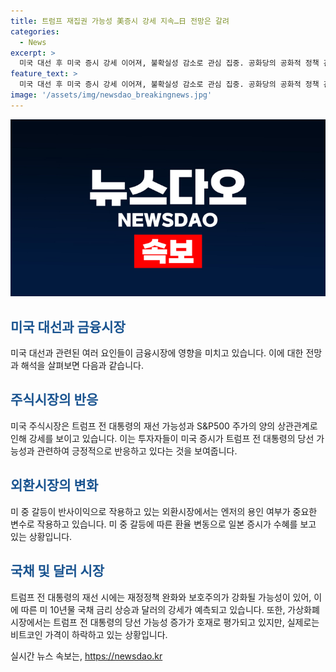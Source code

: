 ```yaml
---
title: 트럼프 재집권 가능성 美증시 강세 지속…日 전망은 갈려
categories:
  - News
excerpt: >
  미국 대선 후 미국 증시 강세 이어져, 불확실성 감소로 관심 집중. 공화당의 공화적 정책 관련 호재로 긍정적 반응. 트럼프 전 대통령의 재선 가능성이 높아짐에 따라 S&P500 주가 지수도 상승, 랠리 기대감 높아짐. 통상적으로 공화당은 기업친화적으로 인식되어 주가 상승 기대. 미중 갈등으로 인한 미국 대선 결과는 아시아 증시에도 영향을 미칠 전망. 미 국채 금리, 달러 가치 등의 변동 예상. 트럼프 전 대통령의 당선 가능성은 가상화폐 시장에 영향, 비트코인 가격 하락.
feature_text: >
  미국 대선 후 미국 증시 강세 이어져, 불확실성 감소로 관심 집중. 공화당의 공화적 정책 관련 호재로 긍정적 반응. 트럼프 전 대통령의 재선 가능성이 높아짐에 따라 S&P500 주가 지수도 상승, 랠리 기대감 높아짐. 통상적으로 공화당은 기업친화적으로 인식되어 주가 상승 기대. 미중 갈등으로 인한 미국 대선 결과는 아시아 증시에도 영향을 미칠 전망. 미 국채 금리, 달러 가치 등의 변동 예상. 트럼프 전 대통령의 당선 가능성은 가상화폐 시장에 영향, 비트코인 가격 하락.
image: '/assets/img/newsdao_breakingnews.jpg'
---
```


<p><img src="/assets/img/newsdao_breakingnews.jpg" alt="bookingtag 속보" /></p>

<div class="content-formatted">
  <h2><span style="color: #1a5490;">미국 대선과 금융시장</span></h2>
  <p data-ke-size="size16">미국 대선과 관련된 여러 요인들이 금융시장에 영향을 미치고 있습니다. 이에 대한 전망과 해석을 살펴보면 다음과 같습니다.</p>
  <h2><span style="color: #1a5490;">주식시장의 반응</span></h2>
  <p data-ke-size="size16">미국 주식시장은 트럼프 전 대통령의 재선 가능성과 S&P500 주가의 양의 상관관계로 인해 강세를 보이고 있습니다. 이는 투자자들이 미국 증시가 트럼프 전 대통령의 당선 가능성과 관련하여 긍정적으로 반응하고 있다는 것을 보여줍니다.</p>
  <h2><span style="color: #1a5490;">외환시장의 변화</span></h2>
  <p data-ke-size="size16">미 중 갈등이 반사이익으로 작용하고 있는 외환시장에서는 엔저의 용인 여부가 중요한 변수로 작용하고 있습니다. 미 중 갈등에 따른 환율 변동으로 일본 증시가 수혜를 보고 있는 상황입니다.</p>
  <h2><span style="color: #1a5490;">국채 및 달러 시장</span></h2>
  <p data-ke-size="size16">트럼프 전 대통령의 재선 시에는 재정정책 완화와 보호주의가 강화될 가능성이 있어, 이에 따른 미 10년물 국채 금리 상승과 달러의 강세가 예측되고 있습니다. 또한, 가상화폐시장에서는 트럼프 전 대통령의 당선 가능성 증가가 호재로 평가되고 있지만, 실제로는 비트코인 가격이 하락하고 있는 상황입니다.</p>
</div>
실시간 뉴스 속보는, <a href="https://newsdao.kr" rel="dofollow">https://newsdao.kr</a>


